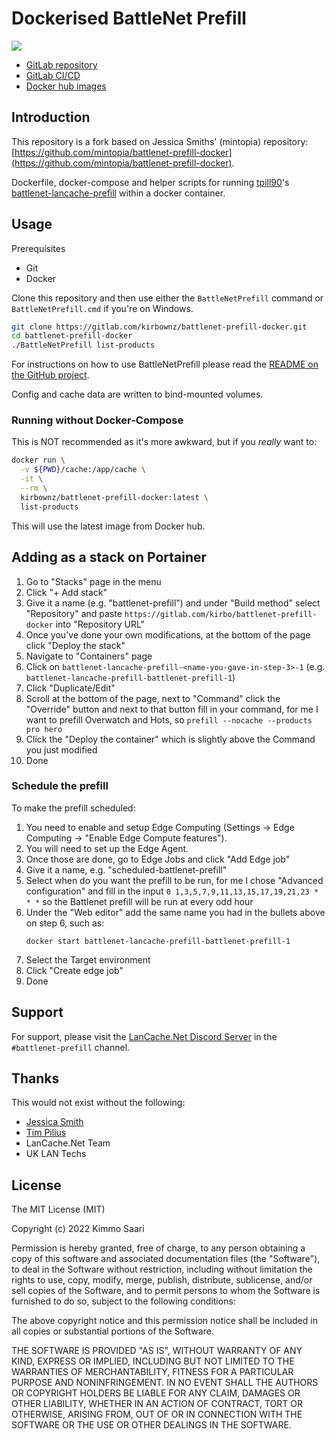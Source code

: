 # Dockerised BattleNet Prefill

[![](https://dcbadge.vercel.app/api/server/BKnBS4u?style=flat-square)](https://discord.com/invite/lancachenet)

- [GitLab repository](https://gitlab.com/kirbo/battlenet-prefill-docker)
- [GitLab CI/CD](https://gitlab.com/kirbo/battlenet-prefill-docker/-/pipelines)
- [Docker hub images](https://hub.docker.com/r/kirbownz/battlenet-prefill-docker/tags)

## Introduction

This repository is a fork based on Jessica Smiths' (mintopia) repository: [https://github.com/mintopia/battlenet-prefill-docker](https://github.com/mintopia/battlenet-prefill-docker).

Dockerfile, docker-compose and helper scripts for running [tpill90](https://github.com/tpill90)'s [battlenet-lancache-prefill](https://github.com/tpill90/battlenet-lancache-prefill) within a docker container.

## Usage

Prerequisites

 - Git
 - Docker

Clone this repository and then use either the `BattleNetPrefill` command or `BattleNetPrefill.cmd` if you're on Windows.

```bash
git clone https://gitlab.com/kirbownz/battlenet-prefill-docker.git
cd battlenet-prefill-docker
./BattleNetPrefill list-products
```

For instructions on how to use BattleNetPrefill please read the [README on the GitHub project](https://github.com/tpill90/battlenet-lancache-prefill).

Config and cache data are written to bind-mounted volumes.

### Running without Docker-Compose

This is NOT recommended as it's more awkward, but if you *really* want to:

```bash
docker run \
  -v ${PWD}/cache:/app/cache \
  -it \
  --rm \
  kirbownz/battlenet-prefill-docker:latest \
  list-products
```

This will use the latest image from Docker hub.

## Adding as a stack on Portainer

1. Go to "Stacks" page in the menu
2. Click "+ Add stack"
3. Give it a name (e.g. "battlenet-prefill") and under "Build method" select "Repository" and paste `https://gitlab.com/kirbo/battlenet-prefill-docker` into "Repository URL"
4. Once you've done your own modifications, at the bottom of the page click "Deploy the stack"
5. Navigate to "Containers" page
6. Click on `battlenet-lancache-prefill-<name-you-gave-in-step-3>-1`  (e.g. `battlenet-lancache-prefill-battlenet-prefill-1`)
7. Click "Duplicate/Edit"
8. Scroll at the bottom of the page, next to "Command" click the "Override" button and next to that button fill in your command, for me I want to prefill Overwatch and Hots, so `prefill --nocache --products pro hero`
9. Click the "Deploy the container" which is slightly above the Command you just modified
10. Done


### Schedule the prefill

To make the prefill scheduled:
1. You need to enable and setup Edge Computing (Settings -> Edge Computing -> "Enable Edge Compute features").
2. You will need to set up the Edge Agent.
3. Once those are done, go to Edge Jobs and click "Add Edge job"
4. Give it a name, e.g. "scheduled-battlenet-prefill" 
5. Select when do you want the prefill to be run, for me I chose "Advanced configuration" and fill in the input `0 1,3,5,7,9,11,13,15,17,19,21,23 * * *` so the Battlenet prefill will be run at every odd hour
6. Under the "Web editor" add the same name you had in the bullets above on step 6, such as:
   ```
   docker start battlenet-lancache-prefill-battlenet-prefill-1
   ```
7. Select the Target environment
8. Click "Create edge job"
9. Done

## Support

For support, please visit the [LanCache.Net Discord Server](https://discord.com/invite/lancachenet) in the `#battlenet-prefill` channel.

## Thanks

This would not exist without the following:

- [Jessica Smith](https://github.com/mintopia)
- [Tim Pilius](https://github.com/tpill90)
- LanCache.Net Team
- UK LAN Techs

## License

The MIT License (MIT)

Copyright (c) 2022 Kimmo Saari

Permission is hereby granted, free of charge, to any person obtaining a copy
of this software and associated documentation files (the "Software"), to deal
in the Software without restriction, including without limitation the rights
to use, copy, modify, merge, publish, distribute, sublicense, and/or sell
copies of the Software, and to permit persons to whom the Software is
furnished to do so, subject to the following conditions:

The above copyright notice and this permission notice shall be included in
all copies or substantial portions of the Software.

THE SOFTWARE IS PROVIDED "AS IS", WITHOUT WARRANTY OF ANY KIND, EXPRESS OR
IMPLIED, INCLUDING BUT NOT LIMITED TO THE WARRANTIES OF MERCHANTABILITY,
FITNESS FOR A PARTICULAR PURPOSE AND NONINFRINGEMENT. IN NO EVENT SHALL THE
AUTHORS OR COPYRIGHT HOLDERS BE LIABLE FOR ANY CLAIM, DAMAGES OR OTHER
LIABILITY, WHETHER IN AN ACTION OF CONTRACT, TORT OR OTHERWISE, ARISING FROM,
OUT OF OR IN CONNECTION WITH THE SOFTWARE OR THE USE OR OTHER DEALINGS IN
THE SOFTWARE.
